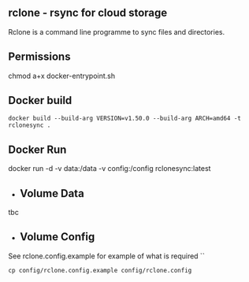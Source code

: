 ## rclone - rsync for cloud storage
Rclone is a command line programme to sync files and directories.

## Permissions
chmod a+x docker-entrypoint.sh

## Docker build

``
docker build --build-arg VERSION=v1.50.0 --build-arg ARCH=amd64 -t rclonesync .
``

## Docker Run
docker run -d -v data:/data -v config:/config rclonesync:latest
- ## Volume Data 
tbc
 
- ## Volume Config 
See rclone.config.example for example of what is required
``
```
cp config/rclone.config.example config/rclone.config
